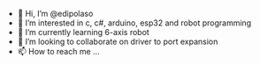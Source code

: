 - 👋 Hi, I’m @edipolaso
- 👀 I’m interested in c, c#, arduino, esp32 and robot programming
- 🌱 I’m currently learning 6-axis robot
- 💞️ I’m looking to collaborate on driver to port expansion 
- 📫 How to reach me ...

<!---
edipolaso/edipolaso is a ✨ special ✨ repository because its `README.md` (this file) appears on your GitHub profile.
You can click the Preview link to take a look at your changes.
--->
